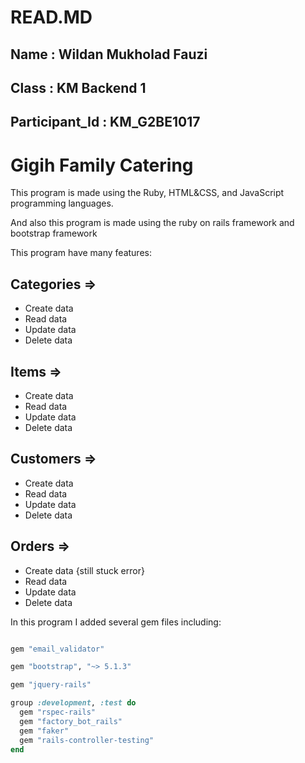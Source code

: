 # READ.MD

## Name            : Wildan Mukholad Fauzi
## Class           : KM Backend 1
## Participant_Id  : KM_G2BE1017

# Gigih Family Catering 

This program is made using the Ruby, HTML&CSS, and JavaScript programming languages. 

And also this program is made using the ruby on rails framework and bootstrap framework

This program have many features:

## Categories =>   
- Create data
- Read data
- Update data
- Delete data

## Items =>   
- Create data
- Read data
- Update data
- Delete data

## Customers =>   
- Create data
- Read data
- Update data
- Delete data

## Orders =>   
- Create data {still stuck error}
- Read data
- Update data
- Delete data

In this program I added several gem files including:

```ruby

gem "email_validator"

gem "bootstrap", "~> 5.1.3"

gem "jquery-rails"

group :development, :test do
  gem "rspec-rails"
  gem "factory_bot_rails"
  gem "faker"
  gem "rails-controller-testing"
end

```





